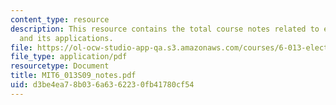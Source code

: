 ```yaml
---
content_type: resource
description: This resource contains the total course notes related to electromagnetics
  and its applications.
file: https://ol-ocw-studio-app-qa.s3.amazonaws.com/courses/6-013-electromagnetics-and-applications-spring-2009/d3be4ea78b036a6362230fb41780cf54_MIT6_013S09_notes.pdf
file_type: application/pdf
resourcetype: Document
title: MIT6_013S09_notes.pdf
uid: d3be4ea7-8b03-6a63-6223-0fb41780cf54
---
```

